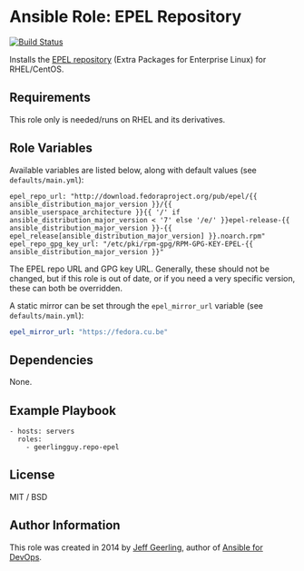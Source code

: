 # Ansible Role: EPEL Repository

[![Build Status](https://travis-ci.org/geerlingguy/ansible-role-repo-epel.svg?branch=master)](https://travis-ci.org/geerlingguy/ansible-role-repo-epel)

Installs the [EPEL repository](https://fedoraproject.org/wiki/EPEL) (Extra Packages for Enterprise Linux) for RHEL/CentOS.

## Requirements

This role only is needed/runs on RHEL and its derivatives.

## Role Variables

Available variables are listed below, along with default values (see `defaults/main.yml`):

    epel_repo_url: "http://download.fedoraproject.org/pub/epel/{{ ansible_distribution_major_version }}/{{ ansible_userspace_architecture }}{{ '/' if ansible_distribution_major_version < '7' else '/e/' }}epel-release-{{ ansible_distribution_major_version }}-{{ epel_release[ansible_distribution_major_version] }}.noarch.rpm"
    epel_repo_gpg_key_url: "/etc/pki/rpm-gpg/RPM-GPG-KEY-EPEL-{{ ansible_distribution_major_version }}"

The EPEL repo URL and GPG key URL. Generally, these should not be changed, but if this role is out of date, or if you need a very specific version, these can both be overridden.

A static mirror can be set through the `epel_mirror_url` variable (see `defaults/main.yml`):

  ```yml
  epel_mirror_url: "https://fedora.cu.be"
  ```

## Dependencies

None.

## Example Playbook

    - hosts: servers
      roles:
        - geerlingguy.repo-epel

## License

MIT / BSD

## Author Information

This role was created in 2014 by [Jeff Geerling](https://www.jeffgeerling.com/), author of [Ansible for DevOps](https://www.ansiblefordevops.com/).
